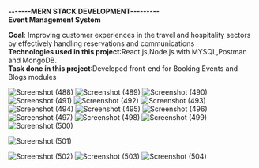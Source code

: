**-------MERN STACK DEVELOPMENT---------**<br />
**Event Management System**



**Goal**: Improving customer experiences in the travel and hospitality sectors by effectively handling reservations and communications<br />
**Technologies used in this project**:React.js,Node.js with MYSQL,Postman and MongoDB.<br />
**Task done in this project**:Developed  front-end for Booking Events and Blogs modules

![Screenshot (488)](https://github.com/klu-2100032567/Event-Management-System/assets/121150348/976be9d5-f892-42e7-ad85-0acb8c1ebf40)
![Screenshot (489)](https://github.com/klu-2100032567/Event-Management-System/assets/121150348/71f6d1ad-cfcc-400f-9118-f7ceecae5976)
![Screenshot (490)](https://github.com/klu-2100032567/Event-Management-System/assets/121150348/ab850f49-bb9b-4bbb-be83-6fa25d33254b)
![Screenshot (491)](https://github.com/klu-2100032567/Event-Management-System/assets/121150348/a7f1f1f7-6f79-4bb4-ab00-01ce81bb3080)
![Screenshot (492)](https://github.com/klu-2100032567/Event-Management-System/assets/121150348/6ad77873-54e4-4b29-b322-b317034f8253)
![Screenshot (493)](https://github.com/klu-2100032567/Event-Management-System/assets/121150348/6c9d5eec-421d-4d17-8325-ae57da32b11c)
![Screenshot (494)](https://github.com/klu-2100032567/Event-Management-System/assets/121150348/6dabe18c-0338-4b8f-b691-331d92a51732)
![Screenshot (495)](https://github.com/klu-2100032567/Event-Management-System/assets/121150348/b683b6b7-15ee-44d3-b01f-7a6ec616ddc2)
![Screenshot (496)](https://github.com/klu-2100032567/Event-Management-System/assets/121150348/05f6951b-b409-405d-8250-d6bd748d3063)
![Screenshot (497)](https://github.com/klu-2100032567/Event-Management-System/assets/121150348/fe6b7cea-5952-401c-94e1-412c6bed27e8)
![Screenshot (498)](https://github.com/klu-2100032567/Event-Management-System/assets/121150348/c2c9aa9d-1a80-4788-aeff-07b6be7a45e2)
![Screenshot (499)](https://github.com/klu-2100032567/Event-Management-System/assets/121150348/02561c23-e53b-466b-9eda-3a53f2e9e462)
![Screenshot (500)](https://github.com/klu-2100032567/Event-Management-System/assets/121150348/22ce6e6f-02f0-4eaa-b48a-927983703a8e)

![Screenshot (501)](https://github.com/klu-2100032567/Event-Management-System/assets/121150348/f33eb0b1-ebf2-4431-8a0b-c66294738040)

![Screenshot (502)](https://github.com/klu-2100032567/Event-Management-System/assets/121150348/5efb9771-d4b3-4cf9-8a00-9ea865e0be8a)
![Screenshot (503)](https://github.com/klu-2100032567/Event-Management-System/assets/121150348/6a8d3c4e-fe65-47a8-91fa-dd64a45fa158)
![Screenshot (504)](https://github.com/klu-2100032567/Event-Management-System/assets/121150348/99ec8988-5a0b-438b-9e43-7d586497acf1)

